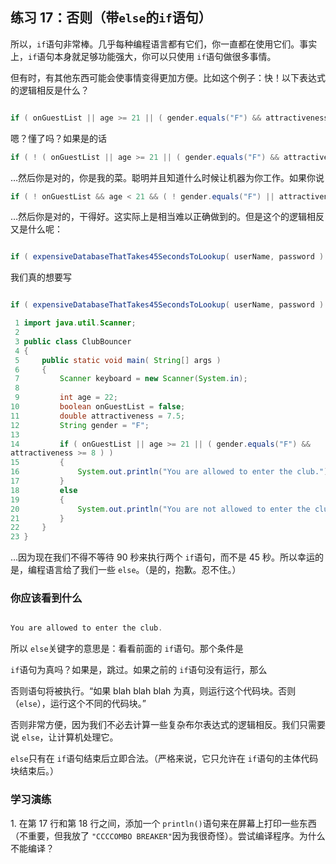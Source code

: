 ## 练习 17：否则（带`else`的`if`语句）

所以，`if`语句非常棒。几乎每种编程语言都有它们，你一直都在使用它们。事实上，`if`语句本身就足够功能强大，你可以只使用 `if`语句做很多事情。

但有时，有其他东西可能会使事情变得更加方便。比如这个例子：快！以下表达式的逻辑相反是什么？

```java

if ( onGuestList || age >= 21 || ( gender.equals("F") && attractiveness >= 8 ) )
```

嗯？懂了吗？如果是的话

```java
if ( ! ( onGuestList || age >= 21 || ( gender.equals("F") && attractiveness >= 8 ) ) )
```

…然后你是对的，你是我的菜。聪明并且知道什么时候让机器为你工作。如果你说

```java
if ( ! onGuestList && age < 21 && ( ! gender.equals("F") || attractiveness < 8 ) )
```

…然后你是对的，干得好。这实际上是相当难以正确做到的。但是这个的逻辑相反又是什么呢：

```java

if ( expensiveDatabaseThatTakes45SecondsToLookup( userName, password ) == true )
```

我们真的想要写

```java

if ( expensiveDatabaseThatTakes45SecondsToLookup( userName, password ) == false )
```

```java
 1 import java.util.Scanner;
 2 
 3 public class ClubBouncer
 4 {
 5     public static void main( String[] args )
 6     {
 7         Scanner keyboard = new Scanner(System.in);
 8 
 9         int age = 22;
10         boolean onGuestList = false;
11         double attractiveness = 7.5;
12         String gender = "F";
13 
14         if ( onGuestList || age >= 21 || ( gender.equals("F") && 
attractiveness >= 8 ) )
15         {
16             System.out.println("You are allowed to enter the club.");
17         }
18         else
19         {
20             System.out.println("You are not allowed to enter the club.");
21         }
22     }
23 }
```

…因为现在我们不得不等待 90 秒来执行两个 `if`语句，而不是 45 秒。所以幸运的是，编程语言给了我们一些 `else`。（是的，抱歉。忍不住。）

### 你应该看到什么

```java

You are allowed to enter the club.
```

所以 `else`关键字的意思是：看看前面的 `if`语句。那个条件是

`if`语句为真吗？如果是，跳过。如果之前的 `if`语句没有运行，那么

否则语句将被执行。“如果 blah blah blah 为真，则运行这个代码块。否则（`else`），运行这个不同的代码块。”

否则非常方便，因为我们不必去计算一些复杂布尔表达式的逻辑相反。我们只需要说 `else`，让计算机处理它。

`else`只有在 `if`语句结束后立即合法。（严格来说，它只允许在 `if`语句的主体代码块结束后。）

### 学习演练

1\. 在第 17 行和第 18 行之间，添加一个 `println()`语句来在屏幕上打印一些东西（不重要，但我放了 `"C­C­C­COMBO BREAKER"`因为我很奇怪）。尝试编译程序。为什么不能编译？

